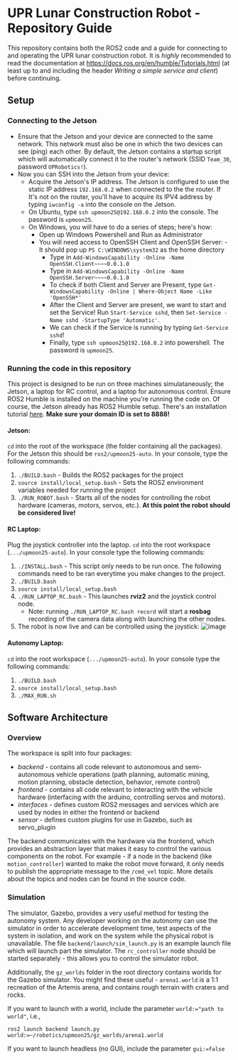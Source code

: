 # UPR Lunar Construction Robot - Repository Guide

This repository contains both the ROS2 code and a guide for connecting to and operating the UPR lunar construction robot. It is *highly* recommended to read the documentation at https://docs.ros.org/en/humble/Tutorials.html (at least up to and including the header *Writing a simple service and client*) before continuing.

## Setup
### Connecting to the Jetson
- Ensure that the Jetson and your device are connected to the same network. This network must also be one in which the two devices can see (ping) each other. By default, the Jetson contains a startup script which will automatically connect it to the router's network (SSID `Team_30`, password `UPRobotics!`). 
- Now you can SSH into the Jetson from your device:
	- Acquire the Jetson's IP address. The Jetson is configured to use the static IP address `192.168.0.2` when connected to the the router. If It's not on the router, you'll have to acquire its IPV4 address by typing `iwconfig -a` into the console on the Jetson.
	- On Ubuntu, type `ssh upmoon25@192.168.0.2` into the console. The password is `upmoon25`. 
	- On Windows, you will have to do a series of steps; here's how:
   		- Open up Windows Powershell and Run as Administrator
		- You will need access to OpenSSH Client and OpenSSH Server:
    			- It should pop up `PS C:\WINDOWS\system32` as the home directory
  			- Type in `Add-WindowsCapability -Online -Name OpenSSH.Client~~~~0.0.1.0`
			- Type in `Add-WindowsCapability -Online -Name OpenSSH.Server~~~~0.0.1.0`
			- To check if both Client and Server are Present, type `Get-WindowsCapability -Online | Where-Object Name -Like 'OpenSSH*'`
			- After the Client and Server are present, we want to start and set the Service! Run `Start-Service sshd`, then `Set-Service -Name sshd -StartupType 'Automatic'`.
			- We can check if the Service is running by typing `Get-Service sshd`!
     		- Finally, type `ssh upmoon25@192.168.0.2` into powershell. The password is `upmoon25`.
### Running the code in this repository

This project is designed to be run on three machines simulataneously; the Jetson, a laptop for RC control, and a laptop for autonomous control. Ensure ROS2 Humble is installed on the machine you're running the code on. Of course, the Jetson already has ROS2 Humble setup. There's an installation tutorial [here](https://docs.ros.org/en/humble/Installation.html). **Make sure your domain ID is set to 8888!** 

#### Jetson:

`cd` into the root of the workspace (the folder containing all the packages). For the Jetson this should be `ros2/upmoon25-auto`. In your console, type the following commands:
1. `./BUILD.bash` - Builds the ROS2 packages for the project
2. `source install/local_setup.bash` - Sets the ROS2 environment variables needed for running the project
3. `./RUN_ROBOT.bash` - Starts all of the nodes for controlling the robot hardware (cameras, motors, servos, etc.). **At this point the robot should be considered live!** 

#### RC Laptop:
Plug the joystick controller into the laptop. `cd` into the root workspace (`.../upmoon25-auto`). In your console type the following commands:
1. `./INSTALL.bash` - This script only needs to be run once. The following commands need to be ran everytime you make changes to the project.
2. `./BUILD.bash`
3. `source install/local_setup.bash`
4. `./RUN_LAPTOP_RC.bash` - This launches **rviz2** and the joystick control node.
    - Note: running `./RUN_LAPTOP_RC.bash record` will start a **rosbag** recording of the camera data along with launching the other nodes.
5. The robot is now live and can be controlled using the joystick:
![image](https://github.com/user-attachments/assets/cd5c4311-f8fa-4ea6-933d-198a95b25a23)

#### Autonomy Laptop:
`cd` into the root workspace (`.../upmoon25-auto`). In your console type the following commands:
1. `./BUILD.bash`
2. `source install/local_setup.bash`
3. `./MAX_RUN.sh`

## Software Architecture
### Overview
The workspace is split into four packages:
* *backend* - contains all code relevant to autonomous and semi-autonomous vehicle operations (path planning, automatic mining, motion planning, obstacle detection, behavior, remote control)
* *frontend* - contains all code relevant to interacting with the vehicle hardware (interfacing with the arduino, controlling servos and motors).
* *interfaces* - defines custom ROS2 messages and services which are used by nodes in either the frontend or backend
* *sensor* - defines custom plugins for use in Gazebo, such as servo_plugin

The backend communicates with the hardware via the frontend, which provides an abstraction layer that makes it easy to control the various components on the robot. For example - if a node in the backend (like `motion_controller`) wanted to make the robot move forward, it only needs to publish the appropriate message to the `/cmd_vel` topic. More details about the topics and nodes can be found in the source code.

### Simulation
The simulator, Gazebo, provides a very useful method for testing the autonomy system. Any developer working on the autonomy can use the simulator in order to accelerate development time, test aspects of the system in isolation, and work on the system while the physical robot is unavailable. The file `backend/launch/sim_launch.py` is an example launch file which will launch part the simulator. The `rc_controller` node should be started separately - this allows you to control the simulator robot.

Additionally, the `gz_worlds` folder in the root directory contains worlds for the Gazebo simulator. You might find these useful - `arena1.world` is a 1:1 recreation of the Artemis arena, and contains rough terrain with craters and rocks.

If you want to launch with a world, include the parameter `world:="path to world"`, i.e.,

`ros2 launch backend launch.py world:=~/robotics/upmoon25/gz_worlds/arena1.world`

If you want to launch headless (no GUI), include the parameter `gui:=false`
